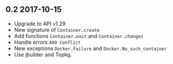 0.2 2017-10-15
--------------

- Upgrade to API v1.29
- New signature of `Container.create`
- Add functions `Container.wait` and `Container.changes`
- Handle errors `409 Conflict`
- New exceptions `Docker.Failure` and `Docker.No_such_container`
- Use jbuilder and Topkg.


